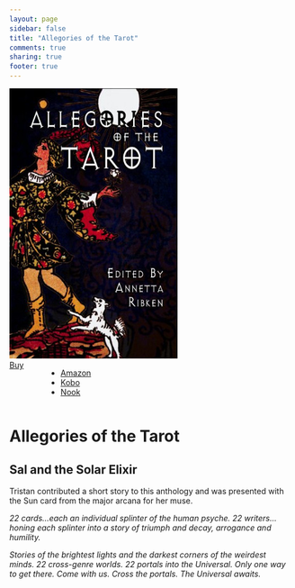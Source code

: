 ```yaml
---
layout: page
sidebar: false
title: "Allegories of the Tarot"
comments: true
sharing: true
footer: true
---
```


<div class="row spotlight">
   <div class="small-12 medium-4 text-center left spotlight-left">
<img src="/images/books/allegories-of-the-tarot.jpg" alt="Allegories of the Tarot book cover" title="Allegories of the Tarot" class="spotlight-cover box-shadow">
  <div class="small-12 columns">
   <a href="#" data-dropdown="drop" class="button radius dropdown sales-large">Buy</a><br>
<ul id="drop" data-dropdown-content class="f-dropdown text-left">
  <li><a href="http://www.amazon.com/dp/B00G6S9EYI/?tag=bathelup-20">Amazon</a></li>
  <li><a href="http://store.kobobooks.com/en-US/ebook/allegories-of-the-tarot">Kobo</a></li>
  <li><a href="http://www.barnesandnoble.com/w/allegories-of-the-tarot-annetta-ribken/1117054010">Nook</a></li>
</ul>
  </div>
   </div>
   <div class="small-12 medium-8 spotlight-blurb right">
   <h1>Allegories of the Tarot</h1>
   <h2 class="subheader">Sal and the Solar Elixir</h2>
   <p>Tristan contributed a short story to this anthology and was presented with the Sun card from the major arcana for her muse.</p>
   <p><em>22 cards…each an individual splinter of the human psyche. 22 writers…honing each splinter into a story of triumph and decay, arrogance and humility.</em></p>
   <p><em>Stories of the brightest lights and the darkest corners of the weirdest minds. 22 cross-genre worlds. 22 portals into the Universal. Only one way to get there. Come with us. Cross the portals. The Universal awaits. </em></p>
   </div>
  </div>